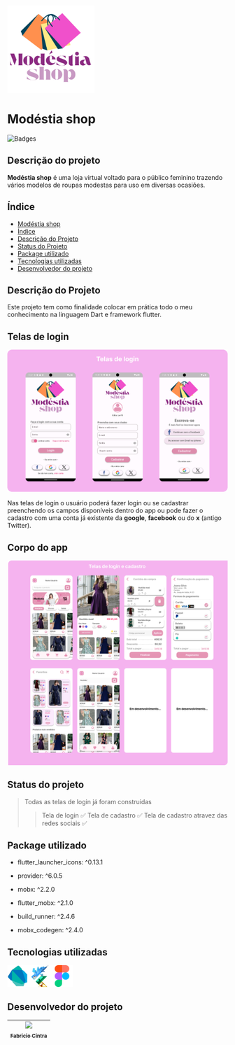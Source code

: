
<img src="assets\image\logo.png" height="200" width="200">

# Modéstia shop
![Badges](http://img.shields.io/static/v1?label=STATUS&message=EM%20DESENVOLVIMENTO&color=GREEN&style=for-the-badge)

## Descrição do projeto
**Modéstia shop** é uma loja virtual voltado para o público feminino trazendo vários modelos de roupas modestas para uso em diversas ocasiões.

## Índice 

* [Modéstia shop](#Modéstia-shop)
* [Índice](#índice)
* [Descrição do Projeto](#descrição-do-projeto)
* [Status do Projeto](#status-do-Projeto)
* [Package utilizado](#package-utilizado)
* [Tecnologias utilizadas](#tecnologias-utilizadas)
* [Desenvolvedor do projeto](#desenvolvedor-do-projeto)
## Descrição do Projeto
Este projeto tem como finalidade colocar em prática todo o meu conhecimento na linguagem Dart e framework flutter.

## Telas de login
![telas de login](telas_de_login.png)

Nas telas de login o usuário poderá fazer login ou se cadastrar preenchendo os campos disponíveis dentro do app ou pode fazer o cadastro com uma conta já existente da **google**, **facebook** ou do **x** (antigo Twitter).

## Corpo do app
![Corpo do app](corpo_app.png)
## Status do projeto
> Todas as telas de login já foram construidas
>> Tela de login :white_check_mark:
>> Tela de cadastro :white_check_mark:
>> Tela de cadastro atravez das redes sociais :white_check_mark:

## Package utilizado
* flutter_launcher_icons: ^0.13.1

* provider: ^6.0.5
* mobx: ^2.2.0
* flutter_mobx: ^2.1.0

* build_runner: ^2.4.6
* mobx_codegen: ^2.4.0

## Tecnologias utilizadas
<img src="dart.png" height="50" width="50"><img src="flutter_logo.png" height="50" width="50"><img src="figma.png" height="50" width="50">

## Desenvolvedor do projeto
| [<img src="https://avatars.githubusercontent.com/u/49923143?v=4" width=115><br><sub>Fabricio Cintra</sub>](https://github.com/Anfacibry)
| --- |


